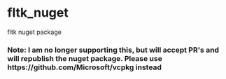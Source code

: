 # fltk_nuget
fltk nuget package
<h3>Note: I am no longer supporting this, but will accept PR's and will republish the nuget package. Please use https://github.com/Microsoft/vcpkg instead</h3>
